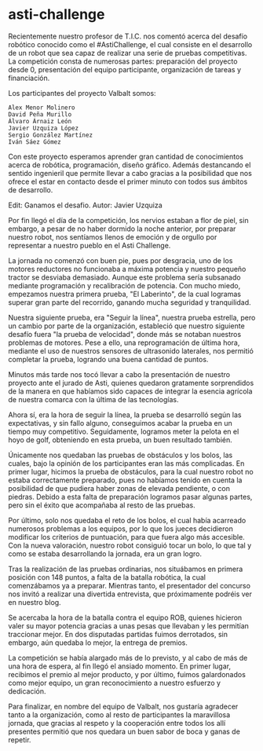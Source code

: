 # asti-challenge
Recientemente nuestro profesor de T.I.C. nos comentó acerca del desafío robótico conocido como el #AstiChallenge, el cual consiste en el desarrollo de un robot que sea capaz de realizar una serie de pruebas competitivas.
La competición consta de numerosas partes: preparación del proyecto desde 0, presentación del equipo participante, organización de tareas y financiación.

Los participantes del proyecto Valbalt somos:

    Alex Menor Molinero
    David Peña Murillo
    Álvaro Árnaiz León
    Javier Uzquiza López
    Sergio González Martínez
    Iván Sáez Gómez

Con este proyecto esperamos aprender gran cantidad de conocimientos acerca de robótica, programación, diseño gráfico. Además destancando el sentido ingenieril que permite llevar a cabo gracias a la posibilidad que nos ofrece el estar en contacto desde el primer minuto con todos sus ámbitos de desarrollo.

Edit: Ganamos el desafio. Autor: Javier Uzquiza






Por fin llegó el día de la competición, los nervios estaban a flor de piel, sin embargo, a pesar de no haber dormido la noche anterior, por preparar nuestro robot, nos sentíamos llenos de emoción y de orgullo por representar a nuestro pueblo en el Asti Challenge.

La jornada no comenzó con buen pie, pues por desgracia, uno de los motores reductores no funcionaba a máxima potencia y nuestro pequeño tractor se desviaba demasiado. Aunque este problema sería subsanado mediante programación y recalibración de potencia. Con mucho miedo, empezamos nuestra primera prueba, "El Laberinto", de la cual logramas superar gran parte del recorrido, ganando mucha seguridad y tranquilidad.

Nuestra siguiente prueba, era "Seguir la línea", nuestra prueba estrella, pero un cambio por parte de la organización, estableció que nuestro siguiente desafío fuera "la prueba de velocidad", donde más se notaban nuestros problemas de motores. Pese a ello, una reprogramación de última hora, mediante el uso de nuestros sensores de ultrasonido laterales, nos permitió completar la prueba, logrando una buena cantidad de puntos.

Minutos más tarde nos tocó llevar a cabo la presentación de nuestro proyecto ante el jurado de Asti, quienes quedaron gratamente sorprendidos de la manera en que habíamos sido capaces de integrar la esencia agrícola de nuestra comarca con la última de las tecnologías.

Ahora sí, era la hora de seguir la línea, la prueba se desarrolló según las expectativas, y sin fallo alguno, conseguimos acabar la prueba en un tiempo muy competitivo.
Seguidamente, logramos meter la pelota en el hoyo de golf, obteniendo en esta prueba, un buen resultado también.

Únicamente nos quedaban las pruebas de obstáculos y los bolos, las cuales, bajo la opinión de los participantes eran las más complicadas.
En primer lugar, hicimos la prueba de obstáculos, para la cual nuestro robot no estaba correctamente preparado, pues no habíamos tenido en cuenta la posibilidad de que pudiera haber zonas de elevada pendiente, o con piedras. Debido a esta falta de preparación logramos pasar algunas partes, pero sin el éxito que acompañaba al resto de las pruebas.

Por último, solo nos quedaba el reto de los bolos, el cual había acarreado numerosos problemas a los equipos, por lo que los jueces decidieron modificar los criterios de puntuación, para que fuera algo más accesible. Con la nueva valoración, nuestro robot consiguió tocar un bolo, lo que tal y como se estaba desarrollando la jornada, era un gran logro.

Tras la realización de las pruebas ordinarias, nos situábamos en primera posición con 148 puntos, a falta de la batalla robótica, la cual comenzábamos ya a preparar.
Mientras tanto, el presentador del concurso nos invitó a realizar una divertida entrevista, que próximamente podréis ver en nuestro blog.

Se acercaba la hora de la batalla contra el equipo ROB, quienes hicieron valer su mayor potencia gracias a unas pesas que llevaban y les permitían traccionar mejor. En dos disputadas partidas fuimos derrotados, sin embargo, aún quedaba lo mejor, la entrega de premios.

La competición se había alargado más de lo previsto, y al cabo de más de una hora de espera, al fin llegó el ansiado momento. En primer lugar, recibimos el premio al mejor producto, y por último, fuimos galardonados como mejor equipo, un gran reconocimiento a nuestro esfuerzo y dedicación.

Para finalizar, en nombre del equipo de Valbalt, nos gustaría agradecer tanto a la organización, como al resto de participantes la maravillosa jornada, que gracias al respeto y la cooperación entre todos los allí presentes permitió que nos quedara un buen sabor de boca y ganas de repetir.


